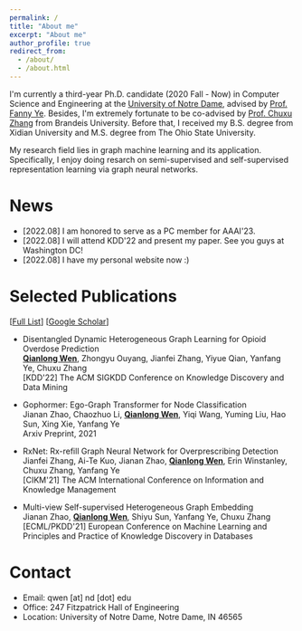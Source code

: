 ```yaml
---
permalink: /
title: "About me"
excerpt: "About me"
author_profile: true
redirect_from: 
  - /about/
  - /about.html
---
```


I'm currently a third-year Ph.D. candidate (2020 Fall - Now) in Computer Science and Engineering at the [University of Notre Dame](https://www.nd.edu/), advised by [Prof. Fanny Ye](http://yes-lab.org). Besides, I'm extremely fortunate to be co-advised by [Prof. Chuxu Zhang](https://chuxuzhang.github.io) from Brandeis University. Before that, I received my B.S. degree from Xidian University and M.S. degree from The Ohio State University.

My research field lies in graph machine learning and its application. Specifically, I enjoy doing resarch on semi-supervised and self-supervised representation learning via graph neural networks. 


News
======
* \[2022.08\] I am honored to serve as a PC member for AAAI'23. 
* \[2022.08\] I will attend KDD'22 and present my paper. See you guys at Washington DC!
* \[2022.08\] I have my personal website now :)

Selected Publications
======
\[[Full List](/publications)\] \[[Google Scholar](https://scholar.google.com/citations?user=cc-uK9gAAAAJ&hl=zh-CN&oi=ao)\]

* Disentangled Dynamic Heterogeneous Graph Learning for Opioid Overdose Prediction <br>
  **<u>Qianlong Wen</u>**, Zhongyu Ouyang, Jianfei Zhang, Yiyue Qian, Yanfang Ye, Chuxu Zhang <br>
  [KDD'22] The ACM SIGKDD Conference on Knowledge Discovery and Data Mining

* Gophormer: Ego-Graph Transformer for Node Classification <br>
  Jianan Zhao, Chaozhuo Li, **<u>Qianlong Wen</u>**, Yiqi Wang, Yuming Liu, Hao Sun, Xing Xie, Yanfang Ye <br>
  Arxiv Preprint, 2021
  
* RxNet: Rx-refill Graph Neural Network for Overprescribing Detection <br>
  Jianfei Zhang, Ai-Te Kuo, Jianan Zhao, **<u>Qianlong Wen</u>**, Erin Winstanley, Chuxu Zhang, Yanfang Ye <br>
  [CIKM'21] The ACM International Conference on Information and Knowledge Management

* Multi-view Self-supervised Heterogeneous Graph Embedding <br>
  Jianan Zhao, **<u>Qianlong Wen</u>**, Shiyu Sun, Yanfang Ye, Chuxu Zhang <br>
  [ECML/PKDD'21] European Conference on Machine Learning and Principles and Practice of Knowledge Discovery in Databases
  

Contact
======

* Email: qwen \[at\] nd \[dot\] edu
* Office: 247 Fitzpatrick Hall of Engineering
* Location: University of Notre Dame, Notre Dame, IN 46565
